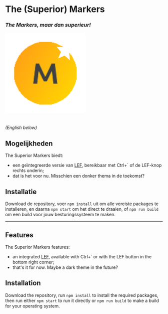 # The (Superior) Markers
### *The Markers, maar dan superieur!*
![The Superior Markers](/app/window/icon.png)
<br>
<br>
<br>
*(English below)*
## Mogelijkheden
The Superior Markers biedt:
- een geïntegreerde versie van [LEF](https://lef.open-ict.hu.nl), bereikbaar met Ctrl+` of de LEF-knop rechts onderin;
- dat is het voor nu. Misschien een donker thema in de toekomst?

## Installatie
Download de repository, voer `npm install` uit om alle vereiste packages te installeren, en daarna `npm start` om het direct te draaien, of `npm run build` om een build voor jouw besturingssysteem te maken.

----------------------------------------------------------------------

## Features
The Superior Markers features:
- an integrated [LEF](https://lef.open-ict.hu.nl), available with Ctrl+` or with the LEF button in the bottom right corner;
- that's it for now. Maybe a dark theme in the future?

## Installation
Download the repository, run `npm install` to install the required packages, then run either `npm start` to run it directly or `npm run build` to make a build for your operating system.

